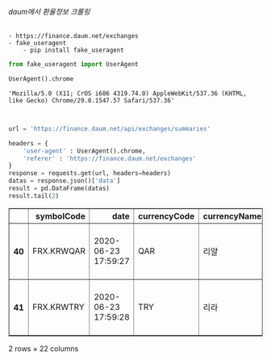 ###### daum에서 환율정보 크롤링
    - https://finance.daum.net/exchanges
    - fake_useragent
        - pip install fake_useragent


```python
from fake_useragent import UserAgent
```


```python
UserAgent().chrome
```




    'Mozilla/5.0 (X11; CrOS i686 4319.74.0) AppleWebKit/537.36 (KHTML, like Gecko) Chrome/29.0.1547.57 Safari/537.36'




```python

```


```python

```


```python
url = 'https://finance.daum.net/api/exchanges/summaries'

headers = {
    'user-agent' : UserAgent().chrome,
    'referer' : 'https://finance.daum.net/exchanges'
}
response = requests.get(url, headers=headers)
datas = response.json()['data']
result = pd.DataFrame(datas)
result.tail(2)
```




<div>
<style scoped>
    .dataframe tbody tr th:only-of-type {
        vertical-align: middle;
    }

    .dataframe tbody tr th {
        vertical-align: top;
    }

    .dataframe thead th {
        text-align: right;
    }
</style>
<table border="1" class="dataframe">
  <thead>
    <tr style="text-align: right;">
      <th></th>
      <th>symbolCode</th>
      <th>date</th>
      <th>currencyCode</th>
      <th>currencyName</th>
      <th>currencyUnit</th>
      <th>country</th>
      <th>region</th>
      <th>name</th>
      <th>recurrenceCount</th>
      <th>basePrice</th>
      <th>...</th>
      <th>changeRate</th>
      <th>cashBuyingPrice</th>
      <th>cashSellingPrice</th>
      <th>ttBuyingPrice</th>
      <th>ttSellingPrice</th>
      <th>tcBuyingPrice</th>
      <th>fcSellingPrice</th>
      <th>exchangeCommission</th>
      <th>usDollarRate</th>
      <th>chartImageUrl</th>
    </tr>
  </thead>
  <tbody>
    <tr>
      <th>40</th>
      <td>FRX.KRWQAR</td>
      <td>2020-06-23 17:59:27</td>
      <td>QAR</td>
      <td>리얄</td>
      <td>1</td>
      <td>카타르</td>
      <td>{'korName': '중동', 'engName': 'Middle East'}</td>
      <td>카타르 (KRW/QAR)</td>
      <td>607</td>
      <td>332.05</td>
      <td>...</td>
      <td>0.004109</td>
      <td>0.0</td>
      <td>0.0</td>
      <td>0.00</td>
      <td>0.00</td>
      <td>None</td>
      <td>None</td>
      <td>2.185</td>
      <td>0.2746</td>
      <td>{'day': 'https://t1.daumcdn.net/finance/chart/...</td>
    </tr>
    <tr>
      <th>41</th>
      <td>FRX.KRWTRY</td>
      <td>2020-06-23 17:59:28</td>
      <td>TRY</td>
      <td>리라</td>
      <td>1</td>
      <td>터키</td>
      <td>{'korName': '중동', 'engName': 'Middle East'}</td>
      <td>터키 (KRW/TRY)</td>
      <td>607</td>
      <td>176.30</td>
      <td>...</td>
      <td>0.004292</td>
      <td>0.0</td>
      <td>0.0</td>
      <td>174.37</td>
      <td>178.23</td>
      <td>None</td>
      <td>None</td>
      <td>13.675</td>
      <td>0.1458</td>
      <td>{'day': 'https://t1.daumcdn.net/finance/chart/...</td>
    </tr>
  </tbody>
</table>
<p>2 rows × 22 columns</p>
</div>




```python

```


```python

```


```python

```


```python

```


```python

```


```python

```


```python

```


```python

```


```python

```


```python

```


```python

```


```python

```


```python

```


```python

```


```python

```


```python

```


```python

```


```python

```
